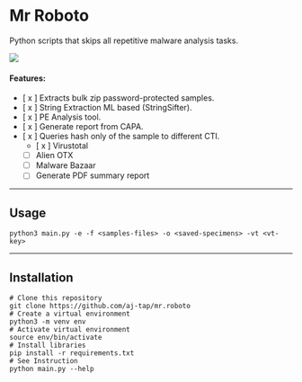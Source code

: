 # Mr Roboto
Python scripts that skips all repetitive malware analysis tasks.

![](https://github.com/aj-tap/mr.roboto/blob/main/demo-roboto.GIF)

#### Features:
- [ x ] Extracts bulk zip password-protected samples.
- [ x ] String Extraction ML based (StringSifter).
- [ x ] PE Analysis tool.
- [ x ] Generate report from CAPA.
- [ x ] Queries hash only of the sample to different CTI.
	- [ x ] Virustotal
	- [   ] Alien OTX 
	- [   ] Malware Bazaar
	- [   ] Generate PDF summary report

---
## Usage
```
python3 main.py -e -f <samples-files> -o <saved-specimens> -vt <vt-key>
```
---

## Installation
```
# Clone this repository 
git clone https://github.com/aj-tap/mr.roboto
# Create a virtual environment 
python3 -m venv env 
# Activate virtual environment 
source env/bin/activate
# Install libraries 
pip install -r requirements.txt
# See Instruction
python main.py --help
```
